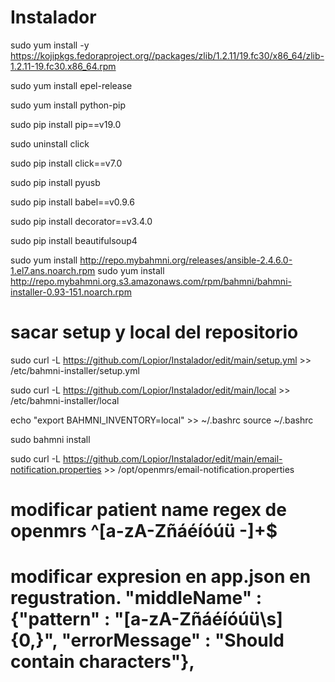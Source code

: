 # Instalador

sudo yum install -y https://kojipkgs.fedoraproject.org//packages/zlib/1.2.11/19.fc30/x86_64/zlib-1.2.11-19.fc30.x86_64.rpm

sudo yum install epel-release

sudo yum install python-pip

sudo pip install pip==v19.0

sudo uninstall click

sudo pip install click==v7.0

sudo pip install pyusb

sudo pip install babel==v0.9.6

sudo pip install decorator==v3.4.0

sudo pip install beautifulsoup4

sudo yum install http://repo.mybahmni.org/releases/ansible-2.4.6.0-1.el7.ans.noarch.rpm
sudo yum install http://repo.mybahmni.org.s3.amazonaws.com/rpm/bahmni/bahmni-installer-0.93-151.noarch.rpm

# sacar setup y local del repositorio

sudo curl -L https://github.com/Lopior/Instalador/edit/main/setup.yml >> /etc/bahmni-installer/setup.yml

sudo curl -L https://github.com/Lopior/Instalador/edit/main/local >> /etc/bahmni-installer/local

echo "export BAHMNI_INVENTORY=local" >> ~/.bashrc
source ~/.bashrc

sudo bahmni install 

sudo curl -L https://github.com/Lopior/Instalador/edit/main/email-notification.properties >> /opt/openmrs/email-notification.properties


# modificar patient name regex de openmrs ^[a-zA-Zñáéíóúü \-]+$
# modificar expresion en app.json en regustration.  "middleName" : {"pattern" : "[a-zA-Zñáéíóúü\\s]{0,}", "errorMessage" : "Should contain characters"},
